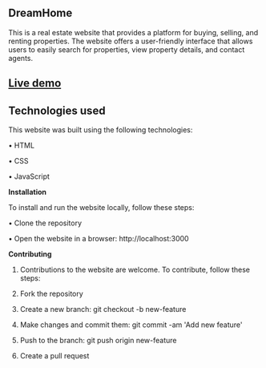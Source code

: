 ## DreamHome


This is a real estate website that provides a platform for buying, selling, and renting properties. The website offers a user-friendly interface that allows users to easily search for properties, view property details, and contact agents.

## [Live demo](https://dreamhomeorg.vercel.app/)

## Technologies used

This website was built using the following technologies:

• HTML

• CSS

• JavaScript


**Installation**

To install and run the website locally, follow these steps:

• Clone the repository

• Open the website in a browser: http://localhost:3000

**Contributing**

1. Contributions to the website are welcome. To contribute, follow these steps:

2. Fork the repository

3. Create a new branch: git checkout -b new-feature

4. Make changes and commit them: git commit -am 'Add new feature'

5. Push to the branch: git push origin new-feature

6. Create a pull request
